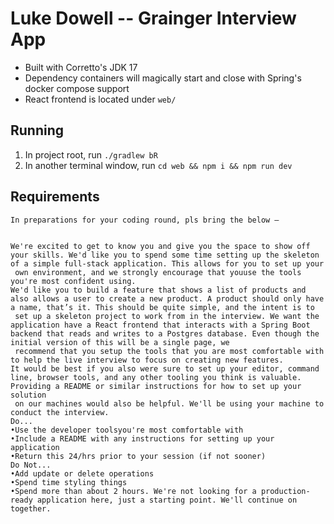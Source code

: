 # Luke Dowell -- Grainger Interview App

* Built with Corretto's JDK 17
* Dependency containers will magically start and close with Spring's docker compose support
* React frontend is located under `web/`

## Running

1. In project root, run `./gradlew bR`
2. In another terminal window, run `cd web && npm i && npm run dev`


## Requirements

```
In preparations for your coding round, pls bring the below –


We're excited to get to know you and give you the space to show off your skills. We'd like you to spend some time setting up the skeleton of a simple full-stack application. This allows for you to set up your
 own environment, and we strongly encourage that youuse the tools you're most confident using.
We'd like you to build a feature that shows a list of products and also allows a user to create a new product. A product should only have a name, that’s it. This should be quite simple, and the intent is to
 set up a skeleton project to work from in the interview. We want the application have a React frontend that interacts with a Spring Boot backend that reads and writes to a Postgres database. Even though the initial version of this will be a single page, we
 recommend that you setup the tools that you are most comfortable with to help the live interview to focus on creating new features.
It would be best if you also were sure to set up your editor, command line, browser tools, and any other tooling you think is valuable. Providing a README or similar instructions for how to set up your solution
 on our machines would also be helpful. We'll be using your machine to conduct the interview.
Do...
•Use the developer toolsyou're most comfortable with
•Include a README with any instructions for setting up your application
•Return this 24/hrs prior to your session (if not sooner)
Do Not...
•Add update or delete operations
•Spend time styling things
•Spend more than about 2 hours. We're not looking for a production-ready application here, just a starting point. We'll continue on together.
```
